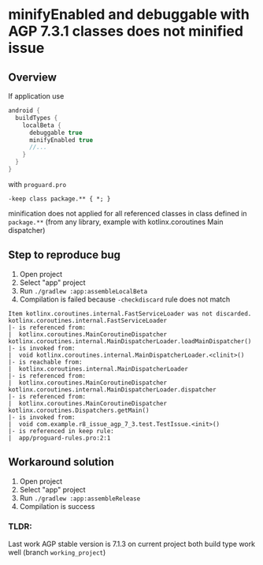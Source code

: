 # minifyEnabled and debuggable with AGP 7.3.1 classes does not minified issue

## Overview

If application use

```groovy
android {
  buildTypes {
    localBeta {
      debuggable true
      minifyEnabled true
      //...
    }
  }
}
```

with `proguard.pro`

```
-keep class package.** { *; }
```

minification does not applied for all referenced classes in class defined in `package.**` (from any library, example with kotlinx.coroutines Main dispatcher) 

## Step to reproduce bug

1. Open project
2. Select "app" project
3. Run `./gradlew :app:assembleLocalBeta`
4. Compilation is failed because `-checkdiscard` rule does not match

```
Item kotlinx.coroutines.internal.FastServiceLoader was not discarded.
kotlinx.coroutines.internal.FastServiceLoader
|- is referenced from:
|  kotlinx.coroutines.MainCoroutineDispatcher kotlinx.coroutines.internal.MainDispatcherLoader.loadMainDispatcher()
|- is invoked from:
|  void kotlinx.coroutines.internal.MainDispatcherLoader.<clinit>()
|- is reachable from:
|  kotlinx.coroutines.internal.MainDispatcherLoader
|- is referenced from:
|  kotlinx.coroutines.MainCoroutineDispatcher kotlinx.coroutines.internal.MainDispatcherLoader.dispatcher
|- is referenced from:
|  kotlinx.coroutines.MainCoroutineDispatcher kotlinx.coroutines.Dispatchers.getMain()
|- is invoked from:
|  void com.example.r8_issue_agp_7_3.test.TestIssue.<init>()
|- is referenced in keep rule:
|  app/proguard-rules.pro:2:1
```

## Workaround solution

1. Open project
2. Select "app" project
3. Run `./gradlew :app:assembleRelease`
4. Compilation is success

### TLDR:

Last work AGP stable version is 7.1.3 on current project both build type work well (branch `working_project`)